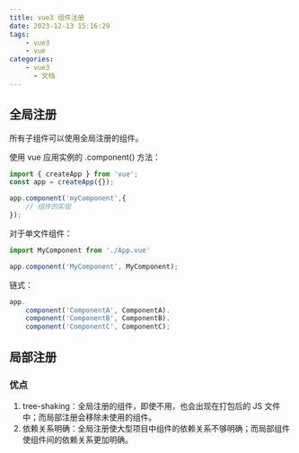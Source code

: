 ```yaml
---
title: vue3 组件注册
date: 2023-12-13 15:16:29
tags:
    - vue3
    - vue
categories:
    - vue3
      - 文档
---
```


## 全局注册

所有子组件可以使用全局注册的组件。

使用 vue 应用实例的 .component() 方法：

``` js
import { createApp } from 'vue';
const app = createApp({});

app.component('myComponent',{
    // 组件的实现
});
```

对于单文件组件：

``` js
import MyComponent from './App.vue'

app.component('MyComponent', MyComponent);
```

链式：

``` js
app.
    component('ComponentA', ComponentA).
    component('ComponentB', ComponentB).
    component('ComponentC', ComponentC);
```

## 局部注册

### 优点

1. tree-shaking：全局注册的组件，即使不用，也会出现在打包后的 JS 文件中；而局部注册会移除未使用的组件。
2. 依赖关系明确：全局注册使大型项目中组件的依赖关系不够明确；而局部组件使组件间的依赖关系更加明确。
